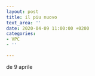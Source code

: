 ```yaml
---
layout: post
title: il piu nuovo
text_area: ''
date: 2020-04-09 11:00:00 +0200
categories:
- VPC
- ''

---
```

de 9 aprile